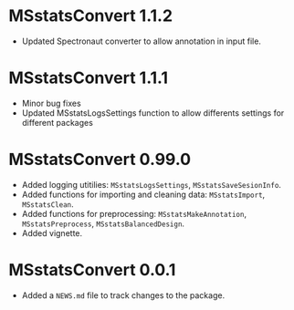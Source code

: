 # MSstatsConvert 1.1.2

* Updated Spectronaut converter to allow annotation in input file.


# MSstatsConvert 1.1.1

* Minor bug fixes
* Updated MSstatsLogsSettings function to allow differents settings for different packages

# MSstatsConvert 0.99.0

* Added logging utitilies: `MSstatsLogsSettings`, `MSstatsSaveSesionInfo`.
* Added functions for importing and cleaning data: `MSstatsImport`, `MSstatsClean`.
* Added functions for preprocessing: `MSstatsMakeAnnotation`, `MSstatsPreprocess`,
`MSstatsBalancedDesign`.
* Added vignette.

# MSstatsConvert 0.0.1

* Added a `NEWS.md` file to track changes to the package.
